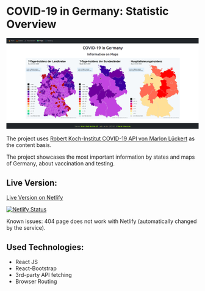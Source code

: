 # COVID-19 in Germany: Statistic Overview

![Screenshot of the project](./public/covid-screen.png)

The project uses [Robert Koch-Institut COVID-19 API von Marlon Lückert](https://api.corona-zahlen.org/docs/) as the content basis.

The project showcases the most important information by states and maps of Germany, about vaccination and testing.

## Live Version:

[Live Version on Netlify](https://covid19-info-sempris.netlify.app)

[![Netlify Status](https://api.netlify.com/api/v1/badges/7c5b25a9-83ea-480d-9408-9630b2690488/deploy-status)](https://app.netlify.com/sites/covid19-info-sempris/deploys)

Known issues: 404 page does not work with Netlify (automatically changed by the service).

## Used Technologies:

- React JS
- React-Bootstrap
- 3rd-party API fetching
- Browser Routing
